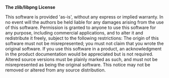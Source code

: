 **The zlib/libpng License**

This software is provided 'as-is', without any express or implied warranty. In no event will the authors be held liable for any damages arising from the use of this software. Permission is granted to anyone to use this software for any purpose, including commercial applications, and to alter it and redistribute it freely, subject to the following restrictions: The origin of this software must not be misrepresented; you must not claim that you wrote the original software. If you use this software in a product, an acknowledgment in the product documentation would be appreciated but is not required. Altered source versions must be plainly marked as such, and must not be misrepresented as being the original software. This notice may not be removed or altered from any source distribution.
